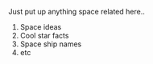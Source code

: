 Just put up anything space related here..

1. Space ideas
2. Cool star facts
3. Space ship names
4. etc
